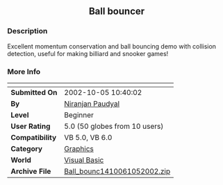 ﻿<div align="center">

## Ball bouncer


</div>

### Description

Excellent momentum conservation and ball bouncing demo with collision detection, useful for making billiard and snooker games!
 
### More Info
 


<span>             |<span>
---                |---
**Submitted On**   |2002-10-05 10:40:02
**By**             |[Niranjan Paudyal](https://github.com/Planet-Source-Code/PSCIndex/blob/master/ByAuthor/niranjan-paudyal.md)
**Level**          |Beginner
**User Rating**    |5.0 (50 globes from 10 users)
**Compatibility**  |VB 5\.0, VB 6\.0
**Category**       |[Graphics](https://github.com/Planet-Source-Code/PSCIndex/blob/master/ByCategory/graphics__1-46.md)
**World**          |[Visual Basic](https://github.com/Planet-Source-Code/PSCIndex/blob/master/ByWorld/visual-basic.md)
**Archive File**   |[Ball\_bounc1410061052002\.zip](https://github.com/Planet-Source-Code/niranjan-paudyal-ball-bouncer__1-39561/archive/master.zip)








